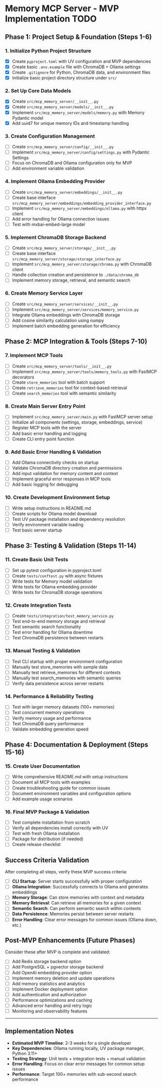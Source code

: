 # Memory MCP Server - MVP Implementation TODO

## Phase 1: Project Setup & Foundation (Steps 1-6)

### 1. Initialize Python Project Structure
- [x] Create `pyproject.toml` with UV configuration and MVP dependencies
- [x] Create basic `.env.example` file with ChromaDB + Ollama settings
- [x] Create `.gitignore` for Python, ChromaDB data, and environment files
- [x] Initialize basic project directory structure under `src/`

### 2. Set Up Core Data Models
- [x] Create `src/mcp_memory_server/__init__.py`
- [x] Create `src/mcp_memory_server/models/__init__.py`
- [x] Implement `src/mcp_memory_server/models/memory.py` with Memory Pydantic model
- [x] Add uuid7 for unique memory IDs and timestamp handling

### 3. Create Configuration Management
- [ ] Create `src/mcp_memory_server/config/__init__.py`
- [ ] Implement `src/mcp_memory_server/config/settings.py` with Pydantic Settings
- [ ] Focus on ChromaDB and Ollama configuration only for MVP
- [ ] Add environment variable validation

### 4. Implement Ollama Embedding Provider
- [ ] Create `src/mcp_memory_server/embeddings/__init__.py`
- [ ] Create base interface `src/mcp_memory_server/embeddings/embedding_provider_interface.py`
- [ ] Implement `src/mcp_memory_server/embeddings/ollama.py` with httpx client
- [ ] Add error handling for Ollama connection issues
- [ ] Test with mxbai-embed-large model

### 5. Implement ChromaDB Storage Backend
- [ ] Create `src/mcp_memory_server/storage/__init__.py`
- [ ] Create base interface `src/mcp_memory_server/storage/storage_interface.py`
- [ ] Implement `src/mcp_memory_server/storage/chroma.py` with ChromaDB client
- [ ] Handle collection creation and persistence to `./data/chroma_db`
- [ ] Implement memory storage, retrieval, and semantic search

### 6. Create Memory Service Layer
- [ ] Create `src/mcp_memory_server/services/__init__.py`
- [ ] Implement `src/mcp_memory_server/services/memory_service.py`
- [ ] Integrate Ollama embeddings with ChromaDB storage
- [ ] Add cosine similarity calculation using numpy
- [ ] Implement batch embedding generation for efficiency

## Phase 2: MCP Integration & Tools (Steps 7-10)

### 7. Implement MCP Tools
- [ ] Create `src/mcp_memory_server/tools/__init__.py`
- [ ] Implement `src/mcp_memory_server/tools/memory_tools.py` with FastMCP decorators
- [ ] Create `store_memories` tool with batch support
- [ ] Create `retrieve_memories` tool for context-based retrieval
- [ ] Create `search_memories` tool with semantic similarity

### 8. Create Main Server Entry Point
- [ ] Implement `src/mcp_memory_server/main.py` with FastMCP server setup
- [ ] Initialize all components (settings, storage, embeddings, service)
- [ ] Register MCP tools with the server
- [ ] Add basic error handling and logging
- [ ] Create CLI entry point function

### 9. Add Basic Error Handling & Validation
- [ ] Add Ollama connectivity checks on startup
- [ ] Validate ChromaDB directory creation and permissions
- [ ] Add input validation for memory content and context
- [ ] Implement graceful error responses in MCP tools
- [ ] Add basic logging for debugging

### 10. Create Development Environment Setup
- [ ] Write setup instructions in README.md
- [ ] Create scripts for Ollama model download
- [ ] Test UV package installation and dependency resolution
- [ ] Verify environment variable loading
- [ ] Test basic server startup

## Phase 3: Testing & Validation (Steps 11-14)

### 11. Create Basic Unit Tests
- [ ] Set up pytest configuration in pyproject.toml
- [ ] Create `tests/conftest.py` with async fixtures
- [ ] Write tests for Memory model validation
- [ ] Write tests for Ollama embedding provider
- [ ] Write tests for ChromaDB storage operations

### 12. Create Integration Tests
- [ ] Create `tests/integration/test_memory_service.py`
- [ ] Test end-to-end memory storage and retrieval
- [ ] Test semantic search functionality
- [ ] Test error handling for Ollama downtime
- [ ] Test ChromaDB persistence between restarts

### 13. Manual Testing & Validation
- [ ] Test CLI startup with proper environment configuration
- [ ] Manually test store_memories with sample data
- [ ] Manually test retrieve_memories for different contexts
- [ ] Manually test search_memories with semantic queries
- [ ] Verify data persistence across server restarts

### 14. Performance & Reliability Testing
- [ ] Test with larger memory datasets (100+ memories)
- [ ] Test concurrent memory operations
- [ ] Verify memory usage and performance
- [ ] Test ChromaDB query performance
- [ ] Validate embedding generation speed

## Phase 4: Documentation & Deployment (Steps 15-16)

### 15. Create User Documentation
- [ ] Write comprehensive README.md with setup instructions
- [ ] Document all MCP tools with examples
- [ ] Create troubleshooting guide for common issues
- [ ] Document environment variables and configuration options
- [ ] Add example usage scenarios

### 16. Final MVP Package & Validation
- [ ] Test complete installation from scratch
- [ ] Verify all dependencies install correctly with UV
- [ ] Test with fresh Ollama installation
- [ ] Package for distribution (if needed)
- [ ] Create release checklist

## Success Criteria Validation

After completing all steps, verify these MVP success criteria:

- [ ] **CLI Startup**: Server starts successfully with proper configuration
- [ ] **Ollama Integration**: Successfully connects to Ollama and generates embeddings
- [ ] **Memory Storage**: Can store memories with context and metadata
- [ ] **Memory Retrieval**: Can retrieve all memories for a given context
- [ ] **Semantic Search**: Can perform semantic search within contexts
- [ ] **Data Persistence**: Memories persist between server restarts
- [ ] **Error Handling**: Clear error messages for common issues (Ollama down, etc.)

## Post-MVP Enhancements (Future Phases)

Consider these after MVP is complete and validated:

- [ ] Add Redis storage backend option
- [ ] Add PostgreSQL + pgvector storage backend
- [ ] Add OpenAI embedding provider option
- [ ] Implement memory deletion and update operations
- [ ] Add memory statistics and analytics
- [ ] Implement Docker deployment option
- [ ] Add authentication and authorization
- [ ] Performance optimizations and caching
- [ ] Advanced error handling and retry logic
- [ ] Monitoring and observability features

---

## Implementation Notes

- **Estimated MVP Timeline**: 2-3 weeks for a single developer
- **Key Dependencies**: Ollama running locally, UV package manager, Python 3.11+
- **Testing Strategy**: Unit tests + integration tests + manual validation
- **Error Handling**: Focus on clear error messages for common setup issues
- **Performance**: Target 100+ memories with sub-second search performance
